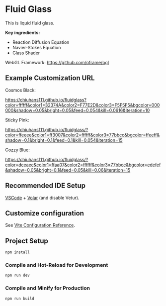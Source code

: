 # Fluid Glass

This is liquid fluid glass.

**Key ingredients:**
- Reaction Diffusion Equation
- Navier-Stokes Equation
- Glass Shader

WebGL Framework: https://github.com/oframe/ogl

## Example Customization URL

Cosmos Black:

https://chiuhans111.github.io/fluidglass?color=ffffff&color1=32374A&color2=F77E2D&color3=F5F5F5&bgcolor=000000&shadow=0.05&bright=0.05&feed=0.054&kill=0.0616&iteration=10

Sticky Pink:

https://chiuhans111.github.io/fluidglass/?color=ffeeee&color1=ff3007&color2=ffffff&color3=77bbcc&bgcolor=ffeeff&shadow=0.1&bright=0.1&feed=0.1&kill=0.054&iteration=15

Cozzy Blue:

https://chiuhans111.github.io/fluidglass/?color=dceaec&color1=ffaa07&color2=ffffff&color3=77bbcc&bgcolor=edefef&shadow=0.05&bright=0.1&feed=0.05&kill=0.06&iteration=15

## Recommended IDE Setup

[VSCode](https://code.visualstudio.com/) + [Volar](https://marketplace.visualstudio.com/items?itemName=Vue.volar) (and disable Vetur).

## Customize configuration

See [Vite Configuration Reference](https://vite.dev/config/).

## Project Setup

```sh
npm install
```

### Compile and Hot-Reload for Development

```sh
npm run dev
```

### Compile and Minify for Production

```sh
npm run build
```
